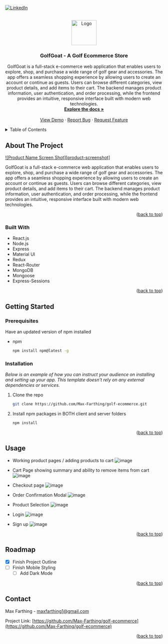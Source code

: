 <!-- Improved compatibility of back to top link: See: https://github.com/othneildrew/Best-README-Template/pull/73 -->
<a id="readme-top"></a>
<!--
*** Thanks for checking out the Best-README-Template. If you have a suggestion
*** that would make this better, please fork the repo and create a pull request
*** or simply open an issue with the tag "enhancement".
*** Don't forget to give the project a star!
*** Thanks again! Now go create something AMAZING! :D
-->



<!-- PROJECT SHIELDS -->
<!--
*** I'm using markdown "reference style" links for readability.
*** Reference links are enclosed in brackets [ ] instead of parentheses ( ).
*** See the bottom of this document for the declaration of the reference variables
*** for contributors-url, forks-url, etc. This is an optional, concise syntax you may use.
*** https://www.markdownguide.org/basic-syntax/#reference-style-links
-->
[![LinkedIn][linkedin-shield]][linkedin-url]

<!-- PROJECT LOGO -->
<br />
<div align="center">
  <a href="https://github.com/Max-Farthing/golf-ecommerce">
    <img src="images/logo.png" alt="Logo" width="80" height="80">
  </a>

  <h3 align="center">GolfGoat - A Golf Ecommerce Store</h3>

  <p align="center">
    GolfGoat is a full-stack e-commerce web application that enables users to explore, shop, and purchase a wide range of golf gear and accessories. The app offers a seamless shopping experience by allowing users to create an account or continue as guests. Users can browse different categories, view product details, and add items to their cart. The backend manages product information, user authentication, and order processing, while the frontend provides an intuitive, responsive interface built with modern web technologies.
    <br />
    <a href="https://github.com/Max-Farthing/golf-ecommerce"><strong>Explore the docs »</strong></a>
    <br />
    <br />
    <a href="https://golfgoat.vercel.app/">View Demo</a>
    ·
    <a href="https://github.com/Max-Farthing/golf-ecommerce/issues/new?labels=bug&template=bug-report---.md">Report Bug</a>
    ·
    <a href="https://github.com/Max-Farthing/golf-ecommerce/issues/new?labels=enhancement&template=feature-request---.md">Request Feature</a>
  </p>
</div>

<!-- TABLE OF CONTENTS -->
<details>
  <summary>Table of Contents</summary>
  <ol>
    <li>
      <a href="#about-the-project">About The Project</a>
      <ul>
        <li><a href="#built-with">Built With</a></li>
      </ul>
    </li>
    <li>
      <a href="#getting-started">Getting Started</a>
      <ul>
        <li><a href="#prerequisites">Prerequisites</a></li>
        <li><a href="#installation">Installation</a></li>
      </ul>
    </li>
    <li><a href="#usage">Usage</a></li>
    <li><a href="#roadmap">Roadmap</a></li>
    <li><a href="#contact">Contact</a></li>
  </ol>
</details>



<!-- ABOUT THE PROJECT -->
## About The Project

[![Product Name Screen Shot][product-screenshot]](https://golfgoat.vercel.app/)

GolfGoat is a full-stack e-commerce web application that enables users to explore, shop, and purchase a wide range of golf gear and accessories. The app offers a seamless shopping experience by allowing users to create an account or continue as guests. Users can browse different categories, view product details, and add items to their cart. The backend manages product information, user authentication, and order processing, while the frontend provides an intuitive, responsive interface built with modern web technologies.

<p align="right">(<a href="#readme-top">back to top</a>)</p>

### Built With

* React.js
* Node.js
* Express
* Material UI
* Redux
* React-Router
* MongoDB
* Mongoose
* Express-Sessions

<p align="right">(<a href="#readme-top">back to top</a>)</p>

<!-- GETTING STARTED -->
## Getting Started

### Prerequisites

Have an updated version of npm installed
* npm
  ```sh
  npm install npm@latest -g
  ```

### Installation

_Below is an example of how you can instruct your audience on installing and setting up your app. This template doesn't rely on any external dependencies or services._

1. Clone the repo
   ```sh
   git clone https://github.com/Max-Farthing/golf-ecommerce.git
   ```
2. Install npm packages in BOTH client and server folders
   ```sh
   npm install
   ```

<p align="right">(<a href="#readme-top">back to top</a>)</p>


<!-- USAGE EXAMPLES -->
## Usage

* Working product pages / adding products to cart
![image](https://github.com/user-attachments/assets/5104bc05-4cd4-4f43-ae09-4602fd0daa71)

* Cart Page showing summary and ability to remove items from cart
![image](https://github.com/user-attachments/assets/225ac3c3-4c06-4f1b-b301-9a3412ec5d87)

* Checkout page
![image](https://github.com/user-attachments/assets/8d1083d8-d9ca-4079-9399-afd1f4f988d4)

* Order Confirmation Modal
![image](https://github.com/user-attachments/assets/b1fe2dc4-a704-42e9-86a1-31780f1c7874)

* Product Selection
![image](https://github.com/user-attachments/assets/a18228b9-be72-4837-bde9-9f5e78bcb28d)

* Login
![image](https://github.com/user-attachments/assets/11553695-baba-42b9-a0b0-fc26a381e61f)

* Sign up
![image](https://github.com/user-attachments/assets/e3c3b3c2-0d3b-4356-afa8-42f3caee3aaa)

<p align="right">(<a href="#readme-top">back to top</a>)</p>

<!-- ROADMAP -->
## Roadmap

- [x] Finish Project Outline
- [ ] Finish Mobile Styling
    - [ ] Add Dark Mode

<p align="right">(<a href="#readme-top">back to top</a>)</p>

<!-- CONTACT -->
## Contact

Max Farthing - maxfarthing1@gmail.com

Project Link: [https://github.com/Max-Farthing/golf-ecommerce](https://github.com/Max-Farthing/golf-ecommerce)

<p align="right">(<a href="#readme-top">back to top</a>)</p>

[linkedin-shield]: https://img.shields.io/badge/-LinkedIn-black.svg?style=for-the-badge&logo=linkedin&colorB=555
[linkedin-url]: https://www.linkedin.com/in/maximus-farthing/
